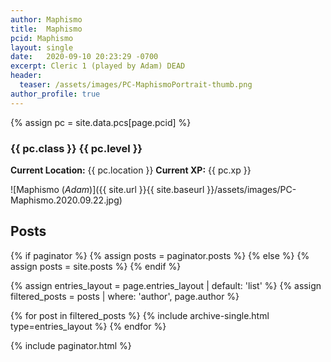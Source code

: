 ```yaml
---
author: Maphismo
title:  Maphismo
pcid: Maphismo
layout: single
date:   2020-09-10 20:23:29 -0700
excerpt: Cleric 1 (played by Adam) DEAD
header:
  teaser: /assets/images/PC-MaphismoPortrait-thumb.png
author_profile: true
---
```


{% assign pc = site.data.pcs[page.pcid] %}

### {{ pc.class }} {{ pc.level }}
**Current Location:** {{ pc.location }}
**Current XP:** {{ pc.xp }}

![Maphismo (_Adam_)]({{ site.url }}{{ site.baseurl }}/assets/images/PC-Maphismo.2020.09.22.jpg)

## Posts

{% if paginator %}
  {% assign posts = paginator.posts %}
{% else %}
  {% assign posts = site.posts %}
{% endif %}

{% assign entries_layout = page.entries_layout | default: 'list' %}
{% assign filtered_posts = posts | where: 'author', page.author %}
<div class="entries-{{ entries_layout }}">
  {% for post in filtered_posts %}
    {% include archive-single.html type=entries_layout %}
  {% endfor %}
</div>

{% include paginator.html %}

<!-- {% assign filtered_posts = site.posts | where: 'author', page.author %} -->
<!-- {% for post in filtered_posts %} -->
<!--   - [{{ post.title }}]({{ post.url }}) -->
<!-- {% endfor %} -->
